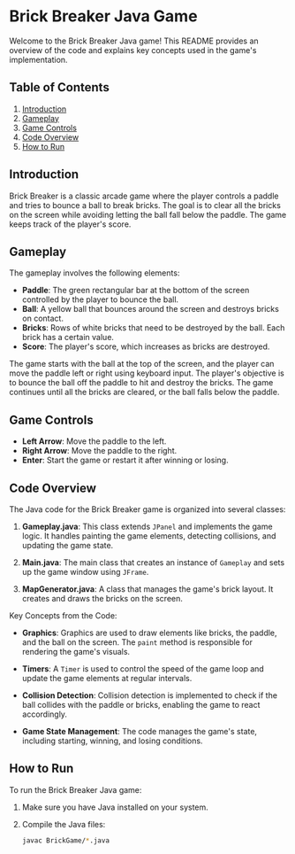 # Brick Breaker Java Game

Welcome to the Brick Breaker Java game! This README provides an overview of the code and explains key concepts used in the game's implementation.

## Table of Contents

1. [Introduction](#introduction)
2. [Gameplay](#gameplay)
3. [Game Controls](#game-controls)
4. [Code Overview](#code-overview)
5. [How to Run](#how-to-run)

## Introduction

Brick Breaker is a classic arcade game where the player controls a paddle and tries to bounce a ball to break bricks. The goal is to clear all the bricks on the screen while avoiding letting the ball fall below the paddle. The game keeps track of the player's score.

## Gameplay

The gameplay involves the following elements:

- **Paddle**: The green rectangular bar at the bottom of the screen controlled by the player to bounce the ball.
- **Ball**: A yellow ball that bounces around the screen and destroys bricks on contact.
- **Bricks**: Rows of white bricks that need to be destroyed by the ball. Each brick has a certain value.
- **Score**: The player's score, which increases as bricks are destroyed.

The game starts with the ball at the top of the screen, and the player can move the paddle left or right using keyboard input. The player's objective is to bounce the ball off the paddle to hit and destroy the bricks. The game continues until all the bricks are cleared, or the ball falls below the paddle.

## Game Controls

- **Left Arrow**: Move the paddle to the left.
- **Right Arrow**: Move the paddle to the right.
- **Enter**: Start the game or restart it after winning or losing.

## Code Overview

The Java code for the Brick Breaker game is organized into several classes:

1. **Gameplay.java**: This class extends `JPanel` and implements the game logic. It handles painting the game elements, detecting collisions, and updating the game state.

2. **Main.java**: The main class that creates an instance of `Gameplay` and sets up the game window using `JFrame`.

3. **MapGenerator.java**: A class that manages the game's brick layout. It creates and draws the bricks on the screen.

Key Concepts from the Code:

- **Graphics**: Graphics are used to draw elements like bricks, the paddle, and the ball on the screen. The `paint` method is responsible for rendering the game's visuals.

- **Timers**: A `Timer` is used to control the speed of the game loop and update the game elements at regular intervals.

- **Collision Detection**: Collision detection is implemented to check if the ball collides with the paddle or bricks, enabling the game to react accordingly.

- **Game State Management**: The code manages the game's state, including starting, winning, and losing conditions.

## How to Run

To run the Brick Breaker Java game:

1. Make sure you have Java installed on your system.

2. Compile the Java files:

   ```bash
   javac BrickGame/*.java
   
